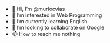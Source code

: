 - 👋 Hi, I’m @murlocvias
- 👀 I’m interested in Web Programming
- 🌱 I’m currently learning English
- 💞️ I’m looking to collaborate on Google
- 📫 How to reach me nothing

<!---
murlocvias/murlocvias is a ✨ special ✨ repository because its `README.md` (this file) appears on your GitHub profile.
You can click the Preview link to take a look at your changes.
--->
